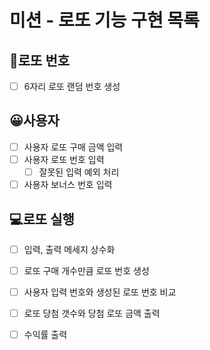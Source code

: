 # 미션 - 로또 기능 구현 목록

## 🎱로또 번호
- [ ] 6자리 로또 랜덤 번호 생성

## 😀사용자
- [ ] 사용자 로또 구매 금액 입력
- [ ] 사용자 로또 번호 입력
    - [ ] 잘못된 입력 예외 처리
- [ ] 사용자 보너스 번호 입력

## 💻로또 실행
- [ ] 입력, 출력 메세지 상수화
- [ ] 로또 구매 개수만큼 로또 번호 생성
- [ ] 사용자 입력 번호와 생성된 로또 번호 비교
- [ ] 로또 당첨 갯수와 당첨 로또 금액 출력
- [ ] 수익률 출력

